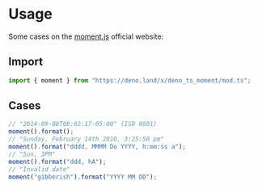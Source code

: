 # Usage

Some cases on the [moment.js](http://momentjs.com/docs/) official website:

## Import

```ts
import { moment } from "https://deno.land/x/deno_ts_moment/mod.ts";
```

## Cases

```ts
// "2014-09-08T08:02:17-05:00" (ISO 8601)
moment().format();
// "Sunday, February 14th 2010, 3:25:50 pm"
moment().format("dddd, MMMM Do YYYY, h:mm:ss a");
// "Sun, 3PM"
moment().format("ddd, hA");
// "Invalid date"
moment("gibberish").format("YYYY MM DD");
```
